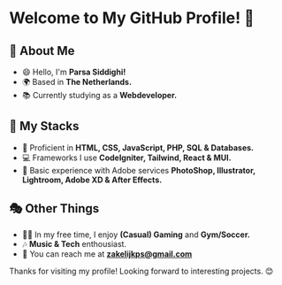 # Welcome to My GitHub Profile! 👋

## 👤 About Me
- 😄 Hello, I'm **Parsa Siddighi!**
- 🌍 Based in **The Netherlands.**
- 📚 Currently studying as a **Webdeveloper.**

## 🎁 My Stacks
- 🚀 Proficient in **HTML, CSS, JavaScript, PHP, SQL & Databases.**
- 💻 Frameworks I use **CodeIgniter, Tailwind, React & MUI.**
- 🎨 Basic experience with Adobe services **PhotoShop, Illustrator, Lightroom, Adobe XD & After Effects.**

## 🎭 Other Things
- 🏋️‍♂️ In my free time, I enjoy **(Casual) Gaming** and **Gym/Soccer.**
- 🎶 **Music & Tech** enthousiast.
- 📨 You can reach me at **zakelijkps@gmail.com**

Thanks for visiting my profile! Looking forward to interesting projects. 😊
